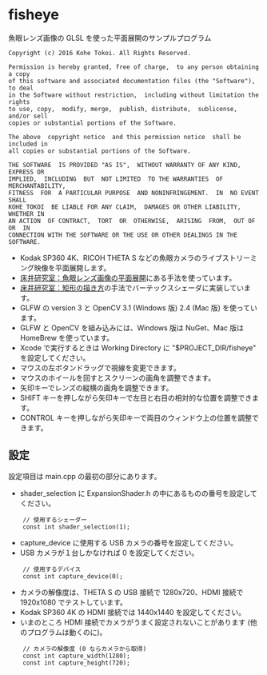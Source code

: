 fisheye
=======

魚眼レンズ画像の GLSL を使った平面展開のサンプルプログラム

    Copyright (c) 2016 Kohe Tokoi. All Rights Reserved.
    
    Permission is hereby granted, free of charge,  to any person obtaining a copy
    of this software and associated documentation files (the "Software"), to deal
    in the Software without restriction,  including without limitation the rights
    to use, copy,  modify, merge,  publish, distribute,  sublicense,  and/or sell
    copies or substantial portions of the Software.
    
    The above  copyright notice  and this permission notice  shall be included in
    all copies or substantial portions of the Software.
    
    THE SOFTWARE  IS PROVIDED "AS IS",  WITHOUT WARRANTY OF ANY KIND,  EXPRESS OR
    IMPLIED,  INCLUDING  BUT  NOT LIMITED  TO THE WARRANTIES  OF MERCHANTABILITY,
    FITNESS  FOR  A PARTICULAR PURPOSE  AND NONINFRINGEMENT.  IN  NO EVENT  SHALL
    KOHE TOKOI  BE LIABLE FOR ANY CLAIM,  DAMAGES OR OTHER LIABILITY,  WHETHER IN
    AN ACTION  OF CONTRACT,  TORT  OR  OTHERWISE,  ARISING  FROM,  OUT OF  OR  IN
    CONNECTION WITH THE SOFTWARE OR THE USE OR OTHER DEALINGS IN THE SOFTWARE.

* Kodak SP360 4K、RICOH THETA S などの魚眼カメラのライブストリーミング映像を平面展開します。
* [床井研究室：魚眼レンズ画像の平面展開](http://marina.sys.wakayama-u.ac.jp/~tokoi/?date=20160629)にある手法を使っています。
* [床井研究室：矩形の描き方](http://marina.sys.wakayama-u.ac.jp/~tokoi/?date=20160831)の手法でバーテックスシェーダに実装しています。
* GLFW の version 3 と OpenCV 3.1 (Windows 版) 2.4 (Mac 版) を使っています。
* GLFW と OpenCV を組み込みには、Windows 版は NuGet、Mac 版は HomeBrew を使っています。
* Xcode で実行するときは Working Directory に "$PROJECT_DIR/fisheye" を設定してください。
* マウスの左ボタンドラッグで視線を変更できます。
* マウスのホイールを回すとスクリーンの画角を調整できます。
* 矢印キーでレンズの縦横の画角を調整できます。
* SHIFT キーを押しながら矢印キーで左目と右目の相対的な位置を調整できます。
* CONTROL キーを押しながら矢印キーで両目のウィンドウ上の位置を調整できます。
    
設定
----

設定項目は main.cpp の最初の部分にあります。

* shader_selection に ExpansionShader.h の中にあるものの番号を設定してください。


```
    // 使用するシェーダー
    const int shader_selection(1);
```

* capture_device に使用する USB カメラの番号を設定してください。
* USB カメラが１台しかなければ 0 を設定してください。

```
    // 使用するデバイス
    const int capture_device(0);
```

* カメラの解像度は、THETA S の USB 接続で 1280x720、HDMI 接続で 1920x1080 でテストしています。
* Kodak SP360 4K の HDMI 接続では 1440x1440 を設定してください。
* いまのところ HDMI 接続でカメラがうまく設定されないことがあります (他のプログラムは動くのに)。

```
    // カメラの解像度 (0 ならカメラから取得)
    const int capture_width(1280);
    const int capture_height(720);
```
